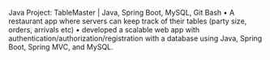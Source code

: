 Java Project: TableMaster | Java, Spring Boot, MySQL, Git Bash 
• A restaurant app where servers can keep track of their tables (party size, orders, arrivals etc)
• developed a scalable web app with authentication/authorization/registration with a database using Java, Spring Boot, Spring MVC, and MySQL.
